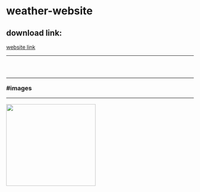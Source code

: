 # weather-website

<h2> download link:</h2>
<a href="https://655f57b99cde310a91a65e31--tubular-pika-3e6c43.netlify.app/">website link</a>
<br><hr>
<h3>
<br><hr>
#images
  <br><hr>
<p>
  <img src="F:\weatherpic1.png" height="220" width="240"/>
</p>

